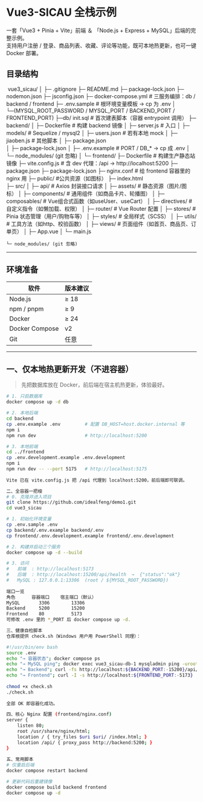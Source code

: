 # Vue3-SICAU 全栈示例

一套「Vue3 + Pinia + Vite」前端 ＆ 「Node.js + Express + MySQL」后端的完整示例。  
支持用户注册 / 登录、商品列表、收藏、评论等功能，既可本地热更新，也可一键 Docker 部署。

## 目录结构
​
vue3_sicau/
│
├─ .gitignore
├─ README.md
├─ package-lock.json
├─ nodemon.json
├─ jsconfig.json
├─ docker-compose.yml          # 三服务编排：db / backend / frontend
├─ .env.sample                 # 根环境变量模板 → cp 为 .env
│   └─(MYSQL_ROOT_PASSWORD / MYSQL_PORT / BACKEND_PORT / FRONTEND_PORT)
├─db/ init.sql                # 首次建表脚本（容器 entrypoint 调用）
├─ backend/
│   ├─ Dockerfile               # 构建 backend 镜像
│   ├─ server.js                 # 入口
│   ├─ models/                 # Sequelize / mysql2
│   ├─ users.json                # 若有本地 mock
│   ├─ jiaoben.js                # 其他脚本
│   ├─ package.json            
│   ├─ package-lock.json
│   ├─ .env.example             # PORT / DB_* → cp 成 .env
│   └─ node_modules/ (git 忽略)
│
└─ frontend/
    ├─ Dockerfile                 # 构建生产静态站镜像
    ├─ vite.config.js          	  # 含 dev 代理：/api → http://localhost:5200
    ├─ package.json
├─ package-lock.json
├─ nginx.conf                # 给 frontend 容器里的 nginx 用
├─ public/					  #公共资源（如图标）
├─ index.html               
    ├─ src/
    │   ├─ api/				  # Axios 封装接口请求
    │   ├─ assets/				  # 静态资源（图片/图标）
    │   ├─ components/		  # 通用组件（如商品卡片、轮播图）
    │   ├─ composables/		  # Vue组合式函数（如useUser、useCart）
    │   ├─ directives/			  # 自定义指令（如懒加载、权限）
    │   ├─ router/				  # Vue Router 配置
    │   ├─ stores/				  # Pinia 状态管理（用户/购物车等）
    │   ├─ styles/				  # 全局样式（SCSS）
    │   ├─ utils/				  # 工具方法（如http、校验函数）
    │   ├─ views/				  # 页面组件（如首页、商品页、订单页）
    │   ├─ App.vue
    │   └─ main.js
  
    └─ node_modules/ (git 忽略)



---

## 环境准备

| 软件           | 版本建议 |
| -------------- | -------- |
| Node.js        | ≥ 18     |
| npm / pnpm     | ≥ 9      |
| Docker         | ≥ 24     |
| Docker Compose | v2       |
| Git            | 任意     |

---

## 一、仅本地热更新开发（不进容器）

> 先把数据库放在 Docker，前后端在宿主机热更新，体验最好。

```bash
# 1. 只启数据库
docker compose up -d db

# 2. 本地后端
cd backend
cp .env.example .env         # 配置 DB_HOST=host.docker.internal 等
npm i
npm run dev                  # http://localhost:5200

# 3. 本地前端
cd ../frontend
cp .env.development.example .env.development
npm i
npm run dev -- --port 5175   # http://localhost:5175
​
Vite 已在 vite.config.js 把 /api 代理到 localhost:5200，前后端即可联调。

二、全容器一把梭
# 0. 克隆并进入项目
git clone https://github.com/idealfeng/demo1.git
cd vue3_sicau

# 1. 初始化环境变量
cp .env.sample .env
cp backend/.env.example backend/.env
cp frontend/.env.development.example frontend/.env.development

# 2. 构建并启动三个服务
docker compose up -d --build

# 3. 访问
#   前端  : http://localhost:5173
#   后端  : http://localhost:15200/api/health  →  {"status":"ok"}
#   MySQL : 127.0.0.1:13306  (root / ${MYSQL_ROOT_PASSWORD})
​
端口一览
角色	    容器端口	宿主端口（默认）
MySQL	    3306	    13306
Backend	    5200	    15200
Frontend	80	        5173
可修改 .env 里的 *_PORT 后 docker compose up -d.

三、健康自检脚本
仓库根提供 check.sh（Windows 用户用 PowerShell 同理）：

#!/usr/bin/env bash
source .env
echo "→ 容器状态"; docker compose ps
echo "→ MySQL ping"; docker exec vue3_sicau-db-1 mysqladmin ping -uroot -p${MYSQL_ROOT_PASSWORD} --silent && echo OK
echo "→ Backend"; curl -fs http://localhost:${BACKEND_PORT:-15200}/api/health && echo
echo "→ Frontend"; curl -I -s http://localhost:${FRONTEND_PORT:-5173} | head -n1
​
chmod +x check.sh
./check.sh
​
全部 OK 即容器化成功。

四、核心 Nginx 配置 (frontend/nginx.conf)
server {
    listen 80;
    root /usr/share/nginx/html;
    location / { try_files $uri $uri/ /index.html; }
    location /api/ { proxy_pass http://backend:5200; }
}
​
五、常用脚本
# 仅重启后端
docker compose restart backend

# 更新代码后重建镜像
docker compose build backend frontend
docker compose up -d
